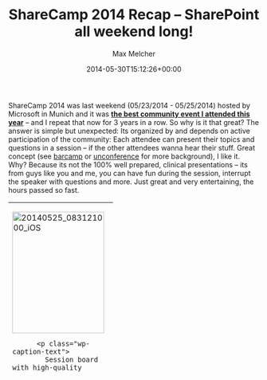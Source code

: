 ﻿---
title: ShareCamp 2014 Recap – SharePoint all weekend long!
author: Max Melcher
aliases:
   - "/post/2014-05-30-sharecamp-2014-sharepoint-weekend-long/"
2014: "05"
type: post
date: 2014-05-30T15:12:26+00:00
url: /2014/05/sharecamp-2014-sharepoint-weekend-long/
yourls_shorturl:
  - http://melcher.it/s/2H
categories:
  - Community
  - Conference

---
ShareCamp 2014 was last weekend (05/23/2014 - 05/25/2014) hosted by Microsoft in Munich and it was **<span style="text-decoration: underline;">the best community event I attended this year</span>** – and I repeat that now for 3 years in a row. So why is it that great? The answer is simple but unexpected: Its organized by and depends on active participation of the community: Each attendee can present their topics and questions in a session – if the other attendees wanna hear their stuff. Great concept (see [barcamp][1] or [unconference][2] for more background), I like it. Why? Because its not the 100% well prepared, clinical presentations – its from guys like you and me, you can have fun during the session, interrupt the speaker with questions and more. Just great and very entertaining, the hours passed so fast.

<table style="height: 341px;" width="430">
  <tr>
    <td>
      <p>
        <div style="width: 194px" class="wp-caption alignnone">
          <img title="20140525_083121000_iOS" src="http://melcher.it/wp-content/uploads/20140525_083121000_iOS_thumb.jpg" alt="20140525_083121000_iOS" width="184" height="244" border="0" />
          
          <p class="wp-caption-text">
            Session board with high-quality sessions and innovative topics
          </p>
        </div></td> 
        
        <td>
          <p>
            <div style="width: 194px" class="wp-caption alignnone">
              <img title="20140525_083126000_iOS" src="http://melcher.it/wp-content/uploads/20140525_083126000_iOS_thumb.jpg" alt="20140525_083126000_iOS" width="184" height="244" border="0" />
              
              <p class="wp-caption-text">
                6 sessions in parallel - normally you would have to pay for that.
              </p>
            </div></td> </tr> </tbody> </table> 
            
            <h2>
              So how does it work?
            </h2>
            
            <p>
              Every morning all attendees gather and do the session voting. So if you want to present or discuss something, you tell us your session title and a brief abstract – then the attendees vote and if you are lucky (its easy to get votes imho) you get a slot and a room to have some fun.
            </p>
            
            <h2>
              Sessions I attended
            </h2>
            
            <p>
              I was a little late on Saturday (and apparently on Sunday, too) so I did not attend the session votings at all this time – but I attended 6 or 7 sessions, some of them I will describe below:
            </p>
            
            <p>
              First session was by <a href="http://hupseb.net/">Sebastians</a> (<a href="https://twitter.com/hupseb">@hupseb</a>) session about <strong>Dev Environments hosted on Azure</strong> – solid talk, even though that the demo did not work because of poor wifi.
            </p>
            
            <p>
              Slides: <a title="http://melcher.it/s/2D" href="http://melcher.it/s/2D">http://melcher.it/s/2D</a>
            </p>
            
            <p>
              <a class="thickbox" href="http://melcher.it/wp-content/uploads/20140524_120422582_iOS.jpg"><img style="background-image: none; padding-top: 0px; padding-left: 0px; display: inline; padding-right: 0px; border: 0px;" title="20140524_120422582_iOS" src="http://melcher.it/wp-content/uploads/20140524_120422582_iOS_thumb.jpg" alt="20140524_120422582_iOS" width="244" height="184" border="0" /></a>
            </p>
            
            <p>
              <strong>Search-driven Intranet</strong> by Sascha Henning (<a href="https://twitter.com/sascha_henning">@sascha_henning</a>) was very interesting, too. Whole Intranet was powered by search – and as you know, I <3 Search.
            </p>
            
            <p>
              Some ideas I will <span style="text-decoration: line-through;">steal</span> copy, I totally liked the “daily menu app” aka Word Document rendered with Office Web Apps.
            </p>
            
            <div style="width: 780px" class="wp-caption alignnone">
              <a href="https://twitter.com/h_ulbricht/status/470127161446125568/photo/1"><img src="https://pbs.twimg.com/media/BoY6KYuCQAA1_-K.jpg:large" alt="" width="770" height="433" /></a>
              
              <p class="wp-caption-text">
                Picture by @h_ulbricht
              </p>
            </div>
            
            <p>
              <strong>Office 365 Development Experience Exchange </strong>by Christian Gross was very entertaining. The attendees did not have that many experiences with O365 dev, but Christian told us how much trouble his company had to migrate their on-prem tool to the cloud. We discussed what problems we see with the rather unstable API of O365 and the problems with the 2-weekly releases. Good stuff to keep in mind.
            </p>
            
            <p>
              <strong>Easy site provisioning with <a href="http://melcher.it/s/2G">Collaboration Manager</a> </strong>again by Christian Gross – this was a product session and good to see how powerful this 3rd party tool is. You can create team site templates within SharePoint. Then you can provision them based on this template. The most impressive part was to see the synchronization when the template changed – you ever tried to update sites after the site definition/template changed? There is a tool for that.
            </p>
            
            <p>
              <strong>Location/Context-aware apps by </strong><a href="https://twitter.com/c_heindel"><strong>Christian Heindel</strong></a>: Some good ideas about context/location aware apps in this session. How about promoting the time tracking apps <strong>on Friday </strong>when people track their hours?
            </p>
            
            <p>
              &nbsp;
            </p>
            
            <div id="attachment_1537" style="width: 310px" class="wp-caption alignnone">
              <a href="http://melcher.it/wp-content/uploads/20140525_114329268_iOS2.jpg"><img data-attachment-id="1537" data-permalink="https://melcher.it/2014/05/sharecamp-2014-sharepoint-weekend-long/20140525_114329268_ios-2/" data-orig-file="https://melcher.it/wp-content/uploads/20140525_114329268_iOS2.jpg" data-orig-size="3264,2448" data-comments-opened="1" data-image-meta="{&quot;aperture&quot;:&quot;2.4&quot;,&quot;credit&quot;:&quot;&quot;,&quot;camera&quot;:&quot;iPhone 4S&quot;,&quot;caption&quot;:&quot;&quot;,&quot;created_timestamp&quot;:&quot;1401025409&quot;,&quot;copyright&quot;:&quot;&quot;,&quot;focal_length&quot;:&quot;4.28&quot;,&quot;iso&quot;:&quot;50&quot;,&quot;shutter_speed&quot;:&quot;0.0070422535211268&quot;,&quot;title&quot;:&quot;&quot;}" data-image-title="" data-image-description="" data-medium-file="https://melcher.it/wp-content/uploads/20140525_114329268_iOS2-300x225.jpg" data-large-file="https://melcher.it/wp-content/uploads/20140525_114329268_iOS2-1024x768.jpg" class="size-medium wp-image-1537" src="http://melcher.it/wp-content/uploads/20140525_114329268_iOS2-300x225.jpg" alt="Christian Heindel about context-aware apps" width="300" height="225" srcset="https://melcher.it/wp-content/uploads/20140525_114329268_iOS2-300x225.jpg 300w, https://melcher.it/wp-content/uploads/20140525_114329268_iOS2-1024x768.jpg 1024w, https://melcher.it/wp-content/uploads/20140525_114329268_iOS2-930x697.jpg 930w, https://melcher.it/wp-content/uploads/20140525_114329268_iOS2-765x573.jpg 765w" sizes="(max-width: 300px) 100vw, 300px" /></a>
              
              <p class="wp-caption-text">
                Christian Heindel about context-aware apps
              </p>
            </div>
            
            <h2>
              Sessions I presented
            </h2>
            
            <p>
              My plan was to present a session about <strong>Search-driven apps with SharePoint 2013</strong> – but because I was in the hospital in the morning (long story!) I could not present my session during the session vote. But luckily <a href="https://twitter.com/NickiBorell">Nicki Borell</a> (SharePoint “Search” MVP) had an “open” search session and asked me to co-present. So we both faced around 30 people with a multitude of SharePoint questions from Managed Properties, Search Architecture, Search Tools (I presented the <a href="https://sp2013searchtool.codeplex.com/">Search Query Tool v2</a>) , BCS search connectors and future improvements of search – in just one hour! I hope the attendees had as much fun as we had.
            </p>
            
            <p>
              So here are my slides (I did not present all of them): <a title="http://melcher.it/s/2E" href="http://melcher.it/s/2E">http://melcher.it/s/2E</a>
            </p>
            
            <p>
              The second session is an evergreen – I think I presented this one the 3rd or 4th time with updated slides of course: <strong>SharePoint Best Tools</strong> or <strong>SharePoint Toolbox</strong>. I am always astonished how many people develop or administer SharePoint systems without proper tools – and there are soooooo many tools around to make our lives easier. To name some: CKSDEV, SharePoint Manager, AutoSPInstaller, SharePoint Search Query Tool (<= my favorite), ULSViewer, Feature Admin, SharePoint Manager, Balsamiq, SPCAF, …
            </p>
            
            <div style="width: 1034px" class="wp-caption alignnone">
              <a href="https://twitter.com/h_ulbricht/status/470544716153372672/photo/1"><img src="https://pbs.twimg.com/media/Boe17Q1CYAArVk1.jpg:large" alt="" width="1024" height="576" /></a>
              
              <p class="wp-caption-text">
                SharePoint Tools - here I show the awesome chocolatey "meta" tool. Picture by @h_ulbricht.
              </p>
            </div>
            
            <p>
              More in my slides: <a title="http://melcher.it/s/2F" href="http://melcher.it/s/2F">http://melcher.it/s/2F</a>
            </p>
            
            <h2>
              More Pictures
            </h2>
            
            <div style="width: 254px" class="wp-caption alignnone">
              <a class="thickbox" href="http://melcher.it/wp-content/uploads/20140525_112827069_iOS.jpg"><img style="background-image: none; padding-top: 0px; padding-left: 0px; display: inline; padding-right: 0px; border: 0px;" title="20140525_112827069_iOS" src="http://melcher.it/wp-content/uploads/20140525_112827069_iOS_thumb.jpg" alt="" width="244" height="184" border="0" /></a>
              
              <p class="wp-caption-text">
                Whats up next?
              </p>
            </div>
            
            <div style="width: 254px" class="wp-caption alignnone">
              <a class="thickbox" href="http://melcher.it/wp-content/uploads/20140525_134734314_iOS.jpg"><img style="background-image: none; padding-top: 0px; padding-left: 0px; display: inline; padding-right: 0px; border: 0px;" title="20140525_134734314_iOS" src="http://melcher.it/wp-content/uploads/20140525_134734314_iOS_thumb.jpg" alt="" width="244" height="184" border="0" /></a>
              
              <p class="wp-caption-text">
                A conference needs a raffle, right?
              </p>
            </div>
            
            <div style="width: 254px" class="wp-caption alignnone">
              <a class="thickbox" href="http://melcher.it/wp-content/uploads/20140524_115629578_iOS.jpg"><img style="background-image: none; padding-top: 0px; padding-left: 0px; display: inline; padding-right: 0px; border: 0px;" title="20140524_115629578_iOS" src="http://melcher.it/wp-content/uploads/20140524_115629578_iOS_thumb.jpg" alt="" width="244" height="184" border="0" /></a>
              
              <p class="wp-caption-text">
                200 attendees group picture directey by Michael Greth (@mysharepoint)
              </p>
            </div>
            
            <div style="width: 254px" class="wp-caption alignnone">
              <a class="thickbox" href="http://melcher.it/wp-content/uploads/20140525_112844430_iOS.jpg"><img style="background-image: none; padding-top: 0px; padding-left: 0px; display: inline; padding-right: 0px; border: 0px;" title="20140525_112844430_iOS" src="http://melcher.it/wp-content/uploads/20140525_112844430_iOS_thumb.jpg" alt="20140525_112844430_iOS" width="244" height="184" border="0" /></a>
              
              <p class="wp-caption-text">
                Exhibit hall
              </p>
            </div>
            
            <div style="width: 254px" class="wp-caption alignnone">
              <a class="thickbox" href="http://melcher.it/wp-content/uploads/ShareCamp-born2share._2014-05-30_16-26-52.png"><img style="background-image: none; padding-top: 0px; padding-left: 0px; display: inline; padding-right: 0px; border: 0px;" title="ShareCamp - born2share._2014-05-30_16-26-52" src="http://melcher.it/wp-content/uploads/ShareCamp-born2share._2014-05-30_16-26-52_thumb.png" alt="ShareCamp - born2share._2014-05-30_16-26-52" width="244" height="87" border="0" /></a>
              
              <p class="wp-caption-text">
                Sponsored by those great companies - thanks!
              </p>
            </div>
            
            <h2>
              Closing thoughts
            </h2>
            
            <p>
              Well, there was one thing that I totally did not like this year. ShareCamp is now so successful that its hard to get a ticket. There are around 200 available tickets and they were gone in roughly 4 hours!!! So if you forget to register just one day – you were most likely out of luck and on the waiting list. This leaves the taste of an “insider event” but it should be for the community – and as it seems there is a huge demand in Germany. <strong>So why not scale up next year</strong>?
            </p>
            
            <p>
              Additionally I would love to have <strong>2 hour sessions slots</strong> – some well chosen topics (voting upfront like the SP24 conference did it) for special topics (search? app development? Just something with a broader range and 1 hour is just not enough).
            </p>
            
            <p>
              That’s it for this year –<strong> thanks again to all organizers, MVPs, sponsors and Microsoft for this great event! I had a blast</strong>.
            </p>

 [1]: http://en.wikipedia.org/wiki/BarCamp
 [2]: http://en.wikipedia.org/wiki/Unconference

